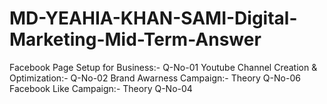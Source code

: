 # MD-YEAHIA-KHAN-SAMI-Digital-Marketing-Mid-Term-Answer
Facebook Page Setup for Business:- Q-No-01
Youtube Channel Creation & Optimization:- Q-No-02
Brand Awarness Campaign:- Theory Q-No-06
Facebook Like Campaign:- Theory Q-No-04
